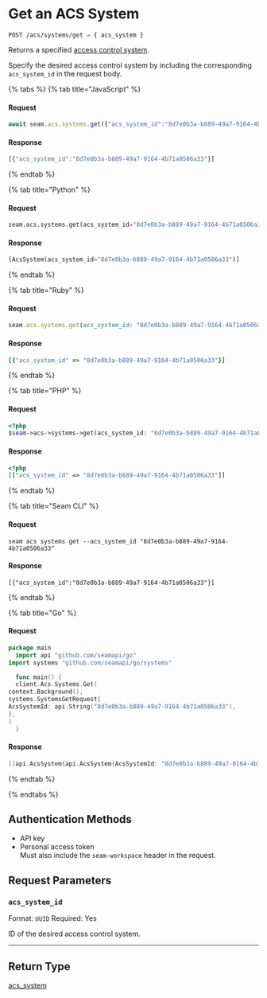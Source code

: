 # Get an ACS System

```
POST /acs/systems/get ⇒ { acs_system }
```

Returns a specified [access control system](https://docs.seam.co/latest/capability-guides/access-systems).

Specify the desired access control system by including the corresponding `acs_system_id` in the request body.

{% tabs %}
{% tab title="JavaScript" %}
#### Request

```javascript
await seam.acs.systems.get({"acs_system_id":"8d7e0b3a-b889-49a7-9164-4b71a0506a33"})
```

#### Response

```javascript
[{"acs_system_id":"8d7e0b3a-b889-49a7-9164-4b71a0506a33"}]
```
{% endtab %}

{% tab title="Python" %}
#### Request

```python
seam.acs.systems.get(acs_system_id="8d7e0b3a-b889-49a7-9164-4b71a0506a33")
```

#### Response

```python
[AcsSystem(acs_system_id="8d7e0b3a-b889-49a7-9164-4b71a0506a33")]
```
{% endtab %}

{% tab title="Ruby" %}
#### Request

```ruby
seam.acs.systems.get(acs_system_id: "8d7e0b3a-b889-49a7-9164-4b71a0506a33")
```

#### Response

```ruby
[{"acs_system_id" => "8d7e0b3a-b889-49a7-9164-4b71a0506a33"}]
```
{% endtab %}

{% tab title="PHP" %}
#### Request

```php
<?php
$seam->acs->systems->get(acs_system_id: "8d7e0b3a-b889-49a7-9164-4b71a0506a33")
```

#### Response

```php
<?php
[["acs_system_id" => "8d7e0b3a-b889-49a7-9164-4b71a0506a33"]]
```
{% endtab %}

{% tab title="Seam CLI" %}
#### Request

```seam_cli
seam acs systems get --acs_system_id "8d7e0b3a-b889-49a7-9164-4b71a0506a33"
```

#### Response

```seam_cli
[{"acs_system_id":"8d7e0b3a-b889-49a7-9164-4b71a0506a33"}]
```
{% endtab %}

{% tab title="Go" %}
#### Request

```go
package main
  import api "github.com/seamapi/go"
import systems "github.com/seamapi/go/systems"

  func main() {
  client.Acs.Systems.Get(
context.Background(),
systems.SystemsGetRequest{
AcsSystemId: api.String("8d7e0b3a-b889-49a7-9164-4b71a0506a33"),
},
)
  }
```

#### Response

```go
[]api.AcsSystem{api.AcsSystem{AcsSystemId: "8d7e0b3a-b889-49a7-9164-4b71a0506a33"}}
```
{% endtab %}

{% endtabs %}

## Authentication Methods

- API key
- Personal access token
  <br>Must also include the `seam-workspace` header in the request.

## Request Parameters

### `acs_system_id`

Format: `UUID`
Required: Yes

ID of the desired access control system.

***

## Return Type

[acs\_system](./)
